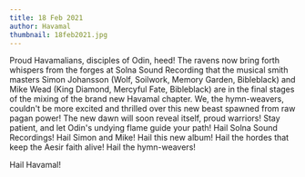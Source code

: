 ```yaml
---
title: 18 Feb 2021
author: Havamal
thumbnail: 18feb2021.jpg
---
```

Proud Havamalians, disciples of Odin, heed!
The ravens now bring forth whispers from the forges at Solna Sound Recording that the musical smith masters Simon Johansson (Wolf, Soilwork, Memory Garden, Bibleblack) and Mike Wead (King Diamond, Mercyful Fate, Bibleblack) are in the final stages of the mixing of the brand new Havamal chapter.
We, the hymn-weavers, couldn't be more excited and thrilled over this new beast spawned from raw pagan power! 
The new dawn will soon reveal itself, proud warriors! Stay patient, and let Odin's undying flame guide your path! 
Hail Solna Sound Recordings! Hail Simon and Mike! Hail this new album! Hail the hordes that keep the Aesir faith alive! Hail the hymn-weavers! 

Hail Havamal!